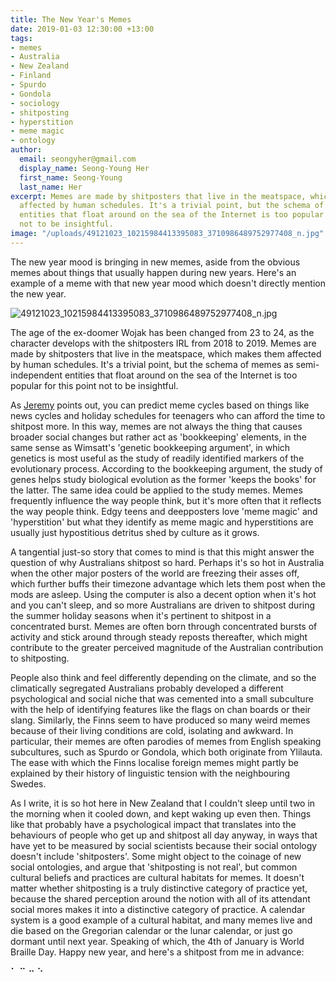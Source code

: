 ```yaml
---
title: The New Year's Memes
date: 2019-01-03 12:30:00 +13:00
tags:
- memes
- Australia
- New Zealand
- Finland
- Spurdo
- Gondola
- sociology
- shitposting
- hyperstition
- meme magic
- ontology
author:
  email: seongyher@gmail.com
  display_name: Seong-Young Her
  first_name: Seong-Young
  last_name: Her
excerpt: Memes are made by shitposters that live in the meatspace, which makes them
  affected by human schedules. It's a trivial point, but the schema of memes as semi-independent
  entities that float around on the sea of the Internet is too popular for this point
  not to be insightful.
image: "/uploads/49121023_10215984413395083_3710986489752977408_n.jpg"
---
```


The new year mood is bringing in new memes, aside from the obvious memes about things that usually happen during new years. Here's an example of a meme with that new year mood which doesn't directly mention the new year. 

![49121023_10215984413395083_3710986489752977408_n.jpg](/uploads/49121023_10215984413395083_3710986489752977408_n.jpg)

The age of the ex-doomer Wojak has been changed from 23 to 24, as the character develops with the shitposters IRL from 2018 to 2019. Memes are made by shitposters that live in the meatspace, which makes them affected by human schedules. It's a trivial point, but the schema of memes as semi-independent entities that float around on the sea of the Internet is too popular for this point not to be insightful.

As [Jeremy](https://www.facebook.com/horkermon) points out, you can predict meme cycles based on things like news cycles and holiday schedules for teenagers who can afford the time to shitpost more. In this way, memes are not always the thing that causes broader social changes but rather act as 'bookkeeping' elements, in the same sense as Wimsatt's 'genetic bookkeeping argument', in which genetics is most useful as the study of readily identified markers of the evolutionary process. According to the bookkeeping argument, the study of genes helps study biological evolution as the former 'keeps the books' for the latter. The same idea could be applied to the study memes. Memes frequently influence the way people think, but it's more often that it reflects the way people think. Edgy teens and deepposters love 'meme magic' and 'hyperstition' but what they identify as meme magic and hyperstitions are usually just hypostitious detritus shed by culture as it grows.

A tangential just-so story that comes to mind is that this might answer the question of why Australians shitpost so hard. Perhaps it's so hot in Australia when the other major posters of the world are freezing their asses off, which further buffs their timezone advantage which lets them post when the mods are asleep. Using the computer is also a decent option when it's hot and you can't sleep, and so more Australians are driven to shitpost during the summer holiday seasons when it's pertinent to shitpost in a concentrated burst. Memes are often born through concentrated bursts of activity and stick around through steady reposts thereafter, which might contribute to the greater perceived magnitude of the Australian contribution to shitposting.

People also think and feel differently depending on the climate, and so the climatically segregated Australians probably developed a different psychological and social niche that was cemented into a small subculture with the help of identifying features like the flags on chan boards or their slang. Similarly, the Finns seem to have produced so many weird memes because of their living conditions are cold, isolating and awkward. In particular, their memes are often parodies of memes from English speaking subcultures, such as Spurdo or Gondola, which both originate from Ylilauta. The ease with which the Finns localise foreign memes might partly be explained by their history of linguistic tension with the neighbouring Swedes.

As I write, it is so hot here in New Zealand that I couldn't sleep until two in the morning when it cooled down, and kept waking up even then. Things like that probably have a psychological impact that translates into the behaviours of people who get up and shitpost all day anyway, in ways that have yet to be measured by social scientists because their social ontology doesn't include 'shitposters'. Some might object to the coinage of new social ontologies, and argue that 'shitposting is not real', but common cultural beliefs and practices are cultural habitats for memes. It doesn't matter whether shitposting is a truly distinctive category of practice yet, because the shared perception around the notion with all of its attendant social mores makes it into a distinctive category of practice. A calendar system is a good example of a cultural habitat, and many memes live and die based on the Gregorian calendar or the lunar calendar, or just go dormant until next year. Speaking of which, the 4th of January is World Braille Day. Happy new year, and here's a shitpost from me in advance:

⠁ ⠉
⠒ ⠑